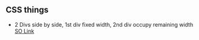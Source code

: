 ## CSS things

- 2 Divs side by side, 1st div fixed width, 2nd div occupy remaining width [SO Link](http://stackoverflow.com/a/1767270/3248247)
